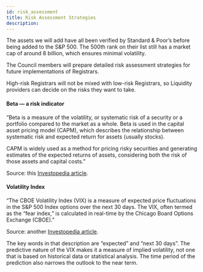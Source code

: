 ```yaml
---
id: risk_assessment
title: Risk Assessment Strategies
description:
---
```

The assets we will add have all been verified by Standard & Poor’s before being added to the S&P 500. The 500th rank on their list still has a market cap of around 8 billion, which ensures minimal volatility.

The Council members will prepare detailed risk assessment strategies for future implementations of Registrars.

High-risk Registrars will not be mixed with low-risk Registrars, so Liquidity providers can decide on the risks they want to take.

#### Beta — a risk indicator

“Beta is a measure of the volatility, or systematic risk of a security or a portfolio compared to the market as a whole. Beta is used in the capital asset pricing model (CAPM), which describes the relationship between systematic risk and expected return for assets (usually stocks). 

CAPM is widely used as a method for pricing risky securities and generating estimates of the expected returns of assets, considering both the risk of those assets and capital costs.”

Source: this [Investopedia article](https://www.investopedia.com/terms/b/beta.asp#:~:text=Disadvantages%20of%20Beta-,What%20Is%20Beta%3F,for%20assets%20(usually%20stocks)).

#### Volatility Index

“The CBOE Volatility Index (VIX) is a measure of expected price fluctuations in the S&P 500 Index options over the next 30 days. The VIX, often termed as the “fear index,” is calculated in real-time by the Chicago Board Options Exchange (CBOE).”

Source: another [Investopedia article](https://www.investopedia.com/news/what-does-volatility-index-vix-indicate/).

The key words in that description are “expected” and “next 30 days”. The predictive nature of the VIX makes it a measure of implied volatility, not one that is based on historical data or statistical analysis. The time period of the prediction also narrows the outlook to the near term.